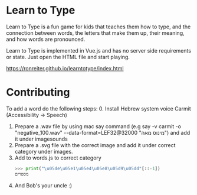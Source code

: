 # Learn to Type

Learn to Type is a fun game for kids that teaches them how to type, 
and the connection between words, the letters that make them up, 
their meaning, and how words are pronounced.

Learn to Type is implemented in Vue.js and has no server side requirements or state. Just open the HTML file and start playing.

https://ronreiter.github.io/learntotype/index.html

# Contributing

To add a word do the following steps:
0. Install Hebrew system voice Carmit (Accessibility -> Speech)
1. Prepare a .wav file by using mac say command (e.g say -v carmit -o "negative_100.wav" --data-format=LEF32@32000 "מינוס מאה") and add it under imagesounds
2. Prepare a .svg file with the correct image and add it under correct category under images.
3. Add to words.js to correct category
    ```python
    >>> print("\u05de\u05e1\u05e4\u05e8\u05d9\u05dd"[::-1])
    מספרים
    ```
4. And Bob's your uncle :)